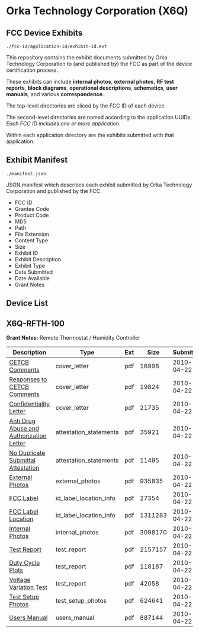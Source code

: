# Orka Technology Corporation (X6Q)
## FCC Device Exhibits

```
./fcc-id/application-id/exhibit-id.ext
```

This repository contains the exhibit documents submitted by Orka Technology Corporation to (and published by) the FCC as part of the device certification process.

These exhibits can include **internal photos**, **external photos**, **RF test reports**, **block diagrams**, **operational descriptions**, **schematics**, **user manuals**, and various **correspondence**.

The top-level directories are sliced by the FCC ID of each device.

The second-level directories are named according to the application UUIDs. *Each FCC ID includes one or more application.*

Within each application directory are the exhibits submitted with that application. 

## Exhibit Manifest

```
./manifest.json
```

JSON manifest which describes each exhibit submitted by Orka Technology Corporation and published by the FCC.

- FCC ID
- Grantee Code
- Product Code
- MD5
- Path
- File Extension
- Content Type
- Size
- Exhibit ID
- Exhibit Description
- Exhibit Type
- Date Submitted
- Date Available
- Grant Notes

## Device List
## X6Q-RFTH-100
**Grant Notes:** Remote Thermostat / Humidity Controller

| Description | Type | Ext | Size | Submitted | Available |
| ----------- | ---- | --- | ---- | --------- | --------- |
| [CETCB Comments](X6Q-RFTH-100/2420c0039f3ac145fec825643ce0a50f/1271384.pdf) | cover_letter | pdf | 16998 | 2010-04-22 | 2010-04-23 |
| [Responses to CETCB Comments](X6Q-RFTH-100/2420c0039f3ac145fec825643ce0a50f/1271385.pdf) | cover_letter | pdf | 19824 | 2010-04-22 | 2010-04-23 |
| [Confidentiality Letter](X6Q-RFTH-100/2420c0039f3ac145fec825643ce0a50f/1271383.pdf) | cover_letter | pdf | 21735 | 2010-04-22 | 2010-04-23 |
| [Anti Drug Abuse and Authorization Letter](X6Q-RFTH-100/2420c0039f3ac145fec825643ce0a50f/1271388.pdf) | attestation_statements | pdf | 35921 | 2010-04-22 | 2010-04-23 |
| [No Duplicate Submittal Attestation](X6Q-RFTH-100/2420c0039f3ac145fec825643ce0a50f/1271389.pdf) | attestation_statements | pdf | 11495 | 2010-04-22 | 2010-04-23 |
| [External Photos](X6Q-RFTH-100/2420c0039f3ac145fec825643ce0a50f/1271382.pdf) | external_photos | pdf | 935835 | 2010-04-22 | 2010-04-23 |
| [FCC Label](X6Q-RFTH-100/2420c0039f3ac145fec825643ce0a50f/1271380.pdf) | id_label_location_info | pdf | 27354 | 2010-04-22 | 2010-04-23 |
| [FCC Label Location](X6Q-RFTH-100/2420c0039f3ac145fec825643ce0a50f/1271381.pdf) | id_label_location_info | pdf | 1311283 | 2010-04-22 | 2010-04-23 |
| [Internal Photos](X6Q-RFTH-100/2420c0039f3ac145fec825643ce0a50f/1271379.pdf) | internal_photos | pdf | 3098170 | 2010-04-22 | 2010-04-23 |
| [Test Report](X6Q-RFTH-100/2420c0039f3ac145fec825643ce0a50f/1271372.pdf) | test_report | pdf | 2157157 | 2010-04-22 | 2010-04-23 |
| [Duty Cycle Plots](X6Q-RFTH-100/2420c0039f3ac145fec825643ce0a50f/1271373.pdf) | test_report | pdf | 118187 | 2010-04-22 | 2010-04-23 |
| [Voltage Variation Test](X6Q-RFTH-100/2420c0039f3ac145fec825643ce0a50f/1271374.pdf) | test_report | pdf | 42058 | 2010-04-22 | 2010-04-23 |
| [Test Setup Photos](X6Q-RFTH-100/2420c0039f3ac145fec825643ce0a50f/1271371.pdf) | test_setup_photos | pdf | 624641 | 2010-04-22 | 2010-04-23 |
| [Users Manual](X6Q-RFTH-100/2420c0039f3ac145fec825643ce0a50f/1271370.pdf) | users_manual | pdf | 887144 | 2010-04-22 | 2010-04-23 |
